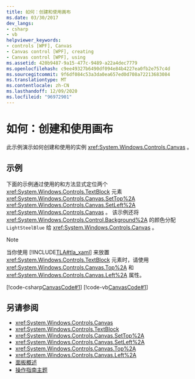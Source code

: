 ```yaml
---
title: 如何：创建和使用画布
ms.date: 03/30/2017
dev_langs:
- csharp
- vb
helpviewer_keywords:
- controls [WPF], Canvas
- Canvas control [WPF], creating
- Canvas control [WPF], using
ms.assetid: 420b9487-9a15-477c-9489-a22a4dec7779
ms.openlocfilehash: c9ee49327b6490df094e84b4227ea0fb2e757c4d
ms.sourcegitcommit: 9f6df084c53a3da0ea657ed0d708a72213683084
ms.translationtype: MT
ms.contentlocale: zh-CN
ms.lasthandoff: 12/09/2020
ms.locfileid: "96972901"
---
```

# <a name="how-to-create-and-use-a-canvas"></a>如何：创建和使用画布
此示例演示如何创建和使用的实例 <xref:System.Windows.Controls.Canvas> 。  
  
## <a name="example"></a>示例  
 下面的示例通过使用的和方法显式定位两个 <xref:System.Windows.Controls.TextBlock> 元素 <xref:System.Windows.Controls.Canvas.SetTop%2A> <xref:System.Windows.Controls.Canvas.SetLeft%2A> <xref:System.Windows.Controls.Canvas> 。 该示例还将 <xref:System.Windows.Controls.Control.Background%2A> 的颜色分配 `LightSteelBlue` 给 <xref:System.Windows.Controls.Canvas> 。  
  
> [!NOTE]
> 当你使用 [!INCLUDE[TLA#tla_xaml](../../../includes/tlasharptla-xaml-md.md)] 来放置 <xref:System.Windows.Controls.TextBlock> 元素时，请使用 <xref:System.Windows.Controls.Canvas.Top%2A> 和 <xref:System.Windows.Controls.Canvas.Left%2A> 属性。  
  
 [!code-csharp[CanvasCode#1](~/samples/snippets/csharp/VS_Snippets_Wpf/CanvasCode/CSharp/Canvas_Code.cs#1)]
 [!code-vb[CanvasCode#1](~/samples/snippets/visualbasic/VS_Snippets_Wpf/CanvasCode/VisualBasic/canvas_vb.vb#1)]  
  
## <a name="see-also"></a>另请参阅

- <xref:System.Windows.Controls.Canvas>
- <xref:System.Windows.Controls.TextBlock>
- <xref:System.Windows.Controls.Canvas.SetTop%2A>
- <xref:System.Windows.Controls.Canvas.SetLeft%2A>
- <xref:System.Windows.Controls.Canvas.Top%2A>
- <xref:System.Windows.Controls.Canvas.Left%2A>
- [面板概述](panels-overview.md)
- [操作指南主题](canvas-how-to-topics.md)
